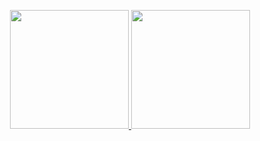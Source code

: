 <p align="center" >
  <a href="https://github.com/anuraghazra/github-readme-stats" title="Go to Source">
    <img height=190 src="https://github-readme-stats-self-eight.vercel.app/api?username=painhardcore&count_private=true&theme=tokyonight">
  </a>
  <a href="https://github.com/anuraghazra/github-readme-stats">
    <img height=190 src="https://github-readme-stats-self-eight.vercel.app/api/top-langs/?username=painhardcore&hide=javascript,html,css,less,php&theme=tokyonight" />
  </a>
</p>

